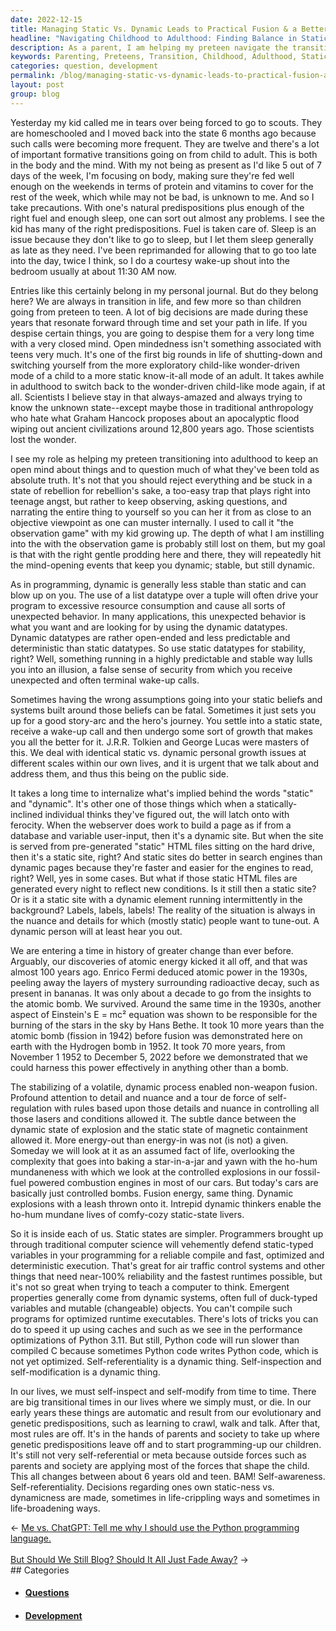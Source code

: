 ```yaml
---
date: 2022-12-15
title: Managing Static Vs. Dynamic Leads to Practical Fusion & a Better You
headline: "Navigating Childhood to Adulthood: Finding Balance in Static and Dynamic States"
description: As a parent, I am helping my preteen navigate the transition from childhood to adulthood by encouraging them to observe, ask questions, and narrate their experiences. I am teaching them the importance of both static and dynamic states of being, which are both necessary for growth, from developing atomic energy to the inner workings of our own lives. I am also reflecting on my own journey of self-inspection and self-modification, which I had to do in order to grow and develop during transitional periods.
keywords: Parenting, Preteens, Transition, Childhood, Adulthood, Static, Dynamic, Observation, Questions, Narration, Growth, Atomic Energy, Self-Inspection, Self-Modification, Development, Crawling, Walking, Talking, Self-Awareness, Decisions
categories: question, development
permalink: /blog/managing-static-vs-dynamic-leads-to-practical-fusion-a-better-you/
layout: post
group: blog
---
```



Yesterday my kid called me in tears over being forced to go to scouts. They are
homeschooled and I moved back into the state 6 months ago because such calls
were becoming more frequent. They are twelve and there's a lot of important
formative transitions going on from child to adult. This is both in the body
and the mind. With my not being as present as I'd like 5 out of 7 days of the
week, I'm focusing on body, making sure they're fed well enough on the weekends
in terms of protein and vitamins to cover for the rest of the week, which while
may not be bad, is unknown to me. And so I take precautions. With one's natural
predispositions plus enough of the right fuel and enough sleep, one can sort
out almost any problems. I see the kid has many of the right predispositions.
Fuel is taken care of. Sleep is an issue because they don't like to go to
sleep, but I let them sleep generally as late as they need. I've been
reprimanded for allowing that to go too late into the day, twice I think, so I
do a courtesy wake-up shout into the bedroom usually at about 11:30 AM now.

Entries like this certainly belong in my personal journal. But do they belong
here? We are always in transition in life, and few more so than children going
from preteen to teen. A lot of big decisions are made during these years that
resonate forward through time and set your path in life. If you despise certain
things, you are going to despise them for a very long time with a very closed
mind. Open mindedness isn't something associated with teens very much. It's one
of the first big rounds in life of shutting-down and switching yourself from
the more exploratory child-like wonder-driven mode of a child to a more static
know-it-all mode of an adult. It takes awhile in adulthood to switch back to
the wonder-driven child-like mode again, if at all. Scientists I believe stay
in that always-amazed and always trying to know the unknown state--except maybe
those in traditional anthropology who hate what Graham Hancock proposes about
an apocalyptic flood wiping out ancient civilizations around 12,800 years ago.
Those scientists lost the wonder.

I see my role as helping my preteen transitioning into adulthood to keep an
open mind about things and to question much of what they've been told as
absolute truth. It's not that you should reject everything and be stuck in a
state of rebellion for rebellion's sake, a too-easy trap that plays right into
teenage angst, but rather to keep observing, asking questions, and narrating
the entire thing to yourself so you can her it from as close to an objective
viewpoint as one can muster internally. I used to call it "the observation
game" with my kid growing up. The depth of what I am instilling into the with
the observation game is probably still lost on them, but my goal is that with
the right gentle prodding here and there, they will repeatedly hit the
mind-opening events that keep you dynamic; stable, but still dynamic.

As in programming, dynamic is generally less stable than static and can blow up
on you. The use of a list datatype over a tuple will often drive your program
to excessive resource consumption and cause all sorts of unexpected behavior.
In many applications, this unexpected behavior is what you want and are looking
for by using the dynamic datatypes. Dynamic datatypes are rather open-ended and
less predictable and deterministic than static datatypes. So use static
datatypes for stability, right? Well, something running in a highly predictable
and stable way lulls you into an illusion, a false sense of security from which
you receive unexpected and often terminal wake-up calls.

Sometimes having the wrong assumptions going into your static beliefs and
systems built around those beliefs can be fatal. Sometimes it just sets you up
for a good story-arc and the hero's journey. You settle into a static state,
receive a wake-up call and then undergo some sort of growth that makes you all
the better for it. J.R.R. Tolkien and George Lucas were masters of this. We
deal with identical static vs. dynamic personal growth issues at different
scales within our own lives, and it is urgent that we talk about and address
them, and thus this being on the public side.

It takes a long time to internalize what's implied behind the words "static"
and "dynamic". It's other one of those things which when a statically-inclined
individual thinks they've figured out, the will latch onto with ferocity. When
the webserver does work to build a page as if from a database and variable
user-input, then it's a dynamic site. But when the site is served from
pre-generated "static" HTML files sitting on the hard drive, then it's a static
site, right? And static sites do better in search engines than dynamic pages
because they're faster and easier for the engines to read, right? Well, yes in
some cases. But what if those static HTML files are generated every night to
reflect new conditions. Is it still then a static site? Or is it a static site
with a dynamic element running intermittently in the background? Labels,
labels, labels! The reality of the situation is always in the nuance and
details for which (mostly static) people want to tune-out. A dynamic person
will at least hear you out.

We are entering a time in history of greater change than ever before. Arguably,
our discoveries of atomic energy kicked it all off, and that was almost 100
years ago. Enrico Fermi deduced atomic power in the 1930s, peeling away the
layers of mystery surrounding radioactive decay, such as present in bananas. It
was only about a decade to go from the insights to the atomic bomb. We
survived. Around the same time in the 1930s, another aspect of Einstein's E =
mc² equation was shown to be responsible for the burning of the stars in the
sky by Hans Bethe. It took 10 more years than the atomic bomb (fission in 1942)
before fusion was demonstrated here on earth with the Hydrogen bomb in 1952. It
took 70 more years, from November 1 1952 to December 5, 2022 before we
demonstrated that we could harness this power effectively in anything other
than a bomb.

The stabilizing of a volatile, dynamic process enabled non-weapon fusion.
Profound attention to detail and nuance and a tour de force of self-regulation
with rules based upon those details and nuance in controlling all those lasers
and conditions allowed it. The subtle dance between the dynamic state of
explosion and the static state of magnetic containment allowed it. More
energy-out than energy-in was not (is not) a given. Someday we will look at it
as an assumed fact of life, overlooking the complexity that goes into baking a
star-in-a-jar and yawn with the ho-hum mundaneness with which we look at the
controlled explosions in our fossil-fuel powered combustion engines in most of
our cars. But today's cars are basically just controlled bombs. Fusion energy,
same thing. Dynamic explosions with a leash thrown onto it. Intrepid dynamic
thinkers enable the ho-hum mundane lives of comfy-cozy static-state livers.

So it is inside each of us. Static states are simpler. Programmers brought up
through traditional computer science will vehemently defend static-typed
variables in your programming for a reliable compile and fast, optimized and
deterministic execution. That's great for air traffic control systems and other
things that need near-100% reliability and the fastest runtimes possible, but
it's not so great when trying to teach a computer to think. Emergent properties
generally come from dynamic systems, often full of duck-typed variables and
mutable (changeable) objects. You can't compile such programs for optimized
runtime executables. There's lots of tricks you can do to speed it up using
caches and such as we see in the performance optimizations of Python 3.11. But
still, Python code will run slower than compiled C because sometimes Python
code writes Python code, which is not yet optimized. Self-referentiality is a
dynamic thing. Self-inspection and self-modification is a dynamic thing.

In our lives, we must self-inspect and self-modify from time to time. There are
big transitional times in our lives where we simply must, or die. In our early
years these things are automatic and result from our evolutionary and genetic
predispositions, such as learning to crawl, walk and talk. After that, most
rules are off. It's in the hands of parents and society to take up where
genetic predispositions leave off and to start programming-up our children.
It's still not very self-referential or meta because outside forces such as
parents and society are applying most of the forces that shape the child. This
all changes between about 6 years old and teen. BAM! Self-awareness.
Self-referentiality. Decisions regarding ones own static-ness vs. dynamicness
are made, sometimes in life-crippling ways and sometimes in life-broadening
ways.


<div class="arrow-links"><div class="post-nav-prev"><span class="arrow">&larr;&nbsp;</span><a href="/blog/me-vs-chatgpt-tell-me-why-i-should-use-the-python-programming-language/">Me vs. ChatGPT: Tell me why I should use the Python programming language.</a></div> &nbsp; <div class="post-nav-next"><a href="/blog/but-should-we-still-blog-should-it-all-just-fade-away/">But Should We Still Blog? Should It All Just Fade Away?</a><span class="arrow">&nbsp;&rarr;</span></div></div>
## Categories

<ul>
<li><h4><a href='/question/'>Questions</a></h4></li>
<li><h4><a href='/development/'>Development</a></h4></li></ul>